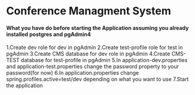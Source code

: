 # Conference Managment System

#### What you have do before starting the Application assuming you already installed postgres and pgAdmin4

1.Create dev role for dev in pgAdmin
2.Create test-profile role for test in pgAdmin
3.Create CMS database for dev role in pgAdmin
4.Create CMS-TEST database for test-profile in pgAdmin
5.In application-dev.properties and application-test.properties change the password property to your password(for now)
6.In application.properties change spring.profiles.active=test/dev depending on what you want to use
7.Start the application

